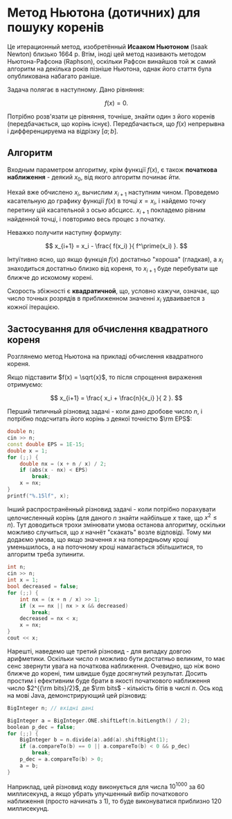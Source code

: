 # Метод Ньютона (дотичних) для пошуку коренів

Це итерационный метод, изобретённый **Исааком Ньютоном** (Isaak Newton) близько 1664 р. Втім, іноді цей метод називають методом Ньютона-Рафсона (Raphson), оскільки Рафсон винайшов той ж самий алгоритм на декілька років пізніше Ньютона, однак його стаття була опубликована набагато раніше.

Задача полягає в наступному. Дано рівняння:

$$
f(x) = 0.
$$

Потрібно розв'язати це рівняння, точніше, знайти один з його коренів (передбачається, що корінь існує). Передбачається, що $f(x)$ непрерывна і дифференцируема на відрізку $[a;b]$.

## Алгоритм

Входным параметром алгоритму, крім функції $f(x)$, є також **початкова наближення** - деякий $x_0$, від якого алгоритм починає йти.

Нехай вже обчислено $x_i$, вычислим $x_{i+1}$ наступним чином. Проведемо касательную до графику функції $f(x)$ в точці $x = x_i$, і найдемо точку перетину цій касательной з осью абсцисс. $x_{i+1}$ покладемо рівним найденной точці, і повторимо весь процес з початку.

Неважко получити наступну формулу:

$$
x_{i+1} = x_i - \frac{ f(x_i) }{ f^\prime(x_i) }.
$$

Інтуїтивно ясно, що якщо функція $f(x)$ достатньо "хороша" (гладкая), а $x_i$ знаходиться достатньо близко від кореня, то $x_{i+1}$ буде перебувати ще ближче до искомому корені.

Скорость збіжності є **квадратичной**, що, условно кажучи, означає, що число точных розрядів в приближенном значенні $x_i$ удваивается з кожної ітерацією.

## Застосування для обчислення квадратного кореня

Розглянемо метод Ньютона на прикладі обчислення квадратного кореня.

Якщо підставити $f(x) = \sqrt{x}$, то після спрощення вираження отримуємо:

$$
x_{i+1} = \frac{ x_i + \frac{n}{x_i} }{ 2 }.
$$

Перший типичный різновид задачі - коли дано дробове число $n$, і потрібно подсчитать його корінь з деякої точністю $\rm EPS$:

<!--- TODO: specify code snippet id -->
``` cpp
double n;
cin >> n;
const double EPS = 1E-15;
double x = 1;
for (;;) {
    double nx = (x + n / x) / 2;
    if (abs(x - nx) < EPS)
        break;
    x = nx;
}
printf("%.15lf", x);
```

Інший распространённый різновид задачі - коли потрібно порахувати целочисленный корінь (для даного $n$ знайти найбільше $x$ таке, що $x^2 \le n$). Тут доводиться трохи змінювати умова останова алгоритму, оскільки можливо случиться, що $x$ начнёт "скакать" возле відповіді. Тому ми додаємо умова, що якщо значення $x$ на попередньому кроці уменьшилось, а на поточному кроці намагається збільшитися, то алгоритм треба зупинити.

<!--- TODO: specify code snippet id -->
``` cpp
int n;
cin >> n;
int x = 1;
bool decreased = false;
for (;;) {
    int nx = (x + n / x) >> 1;
    if (x == nx || nx > x && decreased)
        break;
    decreased = nx < x;
    x = nx;
}
cout << x;
```

Нарешті, наведемо ще третий різновид - для випадку довгою арифметики. Оскільки число $n$ можливо бути достатньо великим, то має сенс звернути увага на початкова наближення. Очевидно, що ніж воно ближче до корені, тим швидше буде досягнутий результат. Досить простим і ефективним буде брати в якості початкового наближення число $2^{{\rm bits}/2}$, де $\rm bits$ - кількість бітів в числі $n$. Ось код на мові Java, демонстрирующий цей різновид:

<!--- TODO: specify code snippet id -->
``` cpp
BigInteger n; // вхідні дані

BigInteger a = BigInteger.ONE.shiftLeft(n.bitLength() / 2);
boolean p_dec = false;
for (;;) {
    BigInteger b = n.divide(a).add(a).shiftRight(1);
    if (a.compareTo(b) == 0 || a.compareTo(b) < 0 && p_dec)
        break;
    p_dec = a.compareTo(b) > 0;
    a = b;
}
```

Наприклад, цей різновид коду виконується для числа $10^{1000}$ за $60$ миллисекунд, а якщо убрать улучшенный вибір початкового наближення (просто начинать з $1$), то буде виконуватися приблизно $120$ миллисекунд.
